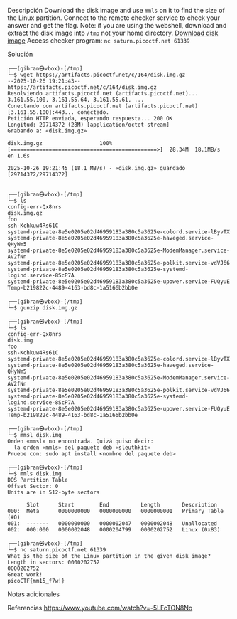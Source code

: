 Descripción
	Download the disk image and use `mmls` on it to find the size of the Linux partition. Connect to the remote checker service to check your answer and get the flag. Note: if you are using the webshell, download and extract the disk image into `/tmp` not your home directory. [Download disk image](https://artifacts.picoctf.net/c/164/disk.img.gz) Access checker program: `nc saturn.picoctf.net 61339`
	
Solución
	
	┌──(gibran㉿vbox)-[/tmp]
	└─$ wget https://artifacts.picoctf.net/c/164/disk.img.gz     
	--2025-10-26 19:21:43--  https://artifacts.picoctf.net/c/164/disk.img.gz
	Resolviendo artifacts.picoctf.net (artifacts.picoctf.net)... 3.161.55.100, 3.161.55.64, 3.161.55.61, ...
	Conectando con artifacts.picoctf.net (artifacts.picoctf.net)[3.161.55.100]:443... conectado.
	Petición HTTP enviada, esperando respuesta... 200 OK
	Longitud: 29714372 (28M) [application/octet-stream]
	Grabando a: «disk.img.gz»
	
	disk.img.gz                  100%[==============================================>]  28.34M  18.1MB/s    en 1.6s    
	
	2025-10-26 19:21:45 (18.1 MB/s) - «disk.img.gz» guardado [29714372/29714372]
	
	                                                                                                                    
	┌──(gibran㉿vbox)-[/tmp]
	└─$ ls
	config-err-Qx8nrs
	disk.img.gz
	foo
	ssh-Kchkuw4Rs61C
	systemd-private-8e5e0205e02d46959183a380c5a3625e-colord.service-lByvTX
	systemd-private-8e5e0205e02d46959183a380c5a3625e-haveged.service-QHyWm5
	systemd-private-8e5e0205e02d46959183a380c5a3625e-ModemManager.service-AV2fNn
	systemd-private-8e5e0205e02d46959183a380c5a3625e-polkit.service-vdVJ66
	systemd-private-8e5e0205e02d46959183a380c5a3625e-systemd-logind.service-8ScP7A
	systemd-private-8e5e0205e02d46959183a380c5a3625e-upower.service-FUQyuE
	Temp-b219822c-4489-4163-bd8c-1a5166b2bb0e
	                                                                                                                    
	┌──(gibran㉿vbox)-[/tmp]
	└─$ gunzip disk.img.gz     
	                                                                                                                    
	┌──(gibran㉿vbox)-[/tmp]
	└─$ ls
	config-err-Qx8nrs
	disk.img
	foo
	ssh-Kchkuw4Rs61C
	systemd-private-8e5e0205e02d46959183a380c5a3625e-colord.service-lByvTX
	systemd-private-8e5e0205e02d46959183a380c5a3625e-haveged.service-QHyWm5
	systemd-private-8e5e0205e02d46959183a380c5a3625e-ModemManager.service-AV2fNn
	systemd-private-8e5e0205e02d46959183a380c5a3625e-polkit.service-vdVJ66
	systemd-private-8e5e0205e02d46959183a380c5a3625e-systemd-logind.service-8ScP7A
	systemd-private-8e5e0205e02d46959183a380c5a3625e-upower.service-FUQyuE
	Temp-b219822c-4489-4163-bd8c-1a5166b2bb0e
	                                                                                                                    
	┌──(gibran㉿vbox)-[/tmp]
	└─$ mmsl disk.img 
	Orden «mmsl» no encontrada. Quizá quiso decir:
	  la orden «mmls» del paquete deb «sleuthkit»
	Pruebe con: sudo apt install <nombre del paquete deb>
	                                                                                                                    
	┌──(gibran㉿vbox)-[/tmp]
	└─$ mmls disk.img     
	DOS Partition Table
	Offset Sector: 0
	Units are in 512-byte sectors
	
	      Slot      Start        End          Length       Description
	000:  Meta      0000000000   0000000000   0000000001   Primary Table (#0)
	001:  -------   0000000000   0000002047   0000002048   Unallocated
	002:  000:000   0000002048   0000204799   0000202752   Linux (0x83)
	                                                                                                                    
	┌──(gibran㉿vbox)-[/tmp]
	└─$ nc saturn.picoctf.net 61339
	What is the size of the Linux partition in the given disk image?
	Length in sectors: 0000202752
	0000202752
	Great work!
	picoCTF{mm15_f7w!}
	
Notas adicionales
	
	
Referencias
	https://www.youtube.com/watch?v=-5LFcTON8No
	